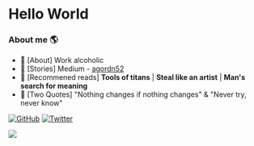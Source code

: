 # Hello World

### About me 🌎 

- 🎒 [About] Work alcoholic
- 🌱 [Stories] Medium - [agordn52](https://medium.com/@agordn52)
- 📖 [Recommened reads] **Tools of titans** | **Steal like an artist** | **Man's search for meaning**
- 🔭 [Two Quotes] "Nothing changes if nothing changes" & "Never try, never know"

<p align="left">
	<a href="https://github.com/agordn52"><img src="https://img.shields.io/github/followers/agordn52.svg?label=GitHub&style=social" alt="GitHub"></a>
	<a href="https://twitter.com/anthonygordn"><img src="https://img.shields.io/twitter/follow/anthonygordn?label=Twitter&style=social" alt="Twitter"></a>
</p>

![](https://komarev.com/ghpvc/?username=agordn52&color=blue&style=flat-square)
